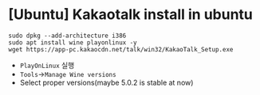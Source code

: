 # [Ubuntu] Kakaotalk install in ubuntu

```shell
sudo dpkg --add-architecture i386
sudo apt install wine playonlinux -y
wget https://app-pc.kakaocdn.net/talk/win32/KakaoTalk_Setup.exe
```

- `PlayOnLinux` 실행
- `Tools`->`Manage Wine versions`
- Select proper versions(maybe 5.0.2 is stable at now)